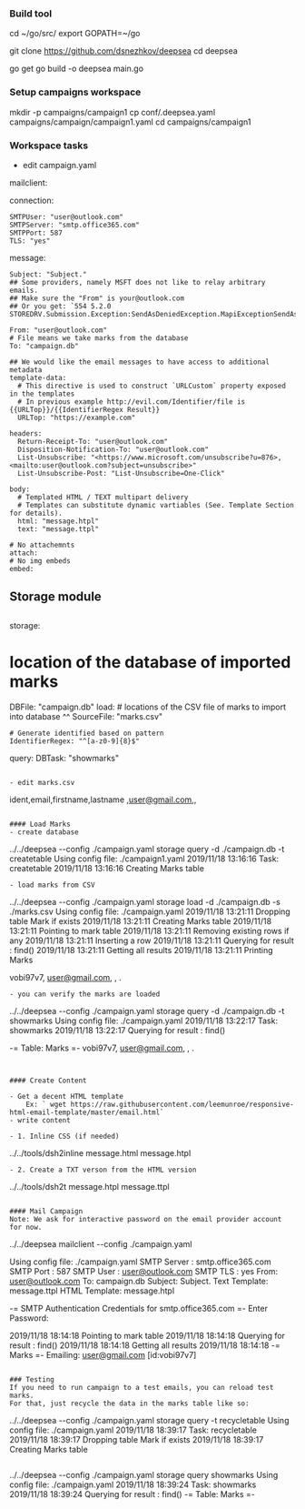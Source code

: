 ### Build tool

cd ~/go/src/
export GOPATH=~/go

git clone  https://github.com/dsnezhkov/deepsea
cd deepsea

go get 
go build -o deepsea main.go

### Setup campaigns workspace
mkdir -p campaigns/campaign1
cp conf/.deepsea.yaml  campaigns/campaign/campaign1.yaml
cd campaigns/campaign1

### Workspace tasks
- edit campaign.yaml

mailclient:

  connection:

    SMTPUser: "user@outlook.com"
    SMTPServer: "smtp.office365.com"
    SMTPPort: 587
    TLS: "yes"

  message:

    Subject: "Subject."
    ## Some providers, namely MSFT does not like to relay arbitrary emails.
    ## Make sure the "From" is your@outlook.com
    ## Or you get: `554 5.2.0 STOREDRV.Submission.Exception:SendAsDeniedException.MapiExceptionSendAsDenied`

    From: "user@outlook.com"
    # File means we take marks from the database
    To: "campaign.db"

    ## We would like the email messages to have access to additional metadata
    template-data:
      # This directive is used to construct `URLCustom` property exposed in the templates
      # In previous example http://evil.com/Identifier/file is {{URLTop}}/{{IdentifierRegex Result}}
      URLTop: "https://example.com"

    headers:
      Return-Receipt-To: "user@outlook.com"
      Disposition-Notification-To: "user@outlook.com"
      List-Unsubscribe: "<https://www.microsoft.com/unsubscribe?u=876>, <mailto:user@outlook.com?subject=unsubscribe>"
      List-Unsubscribe-Post: "List-Unsubscribe=One-Click"

    body:
      # Templated HTML / TEXT multipart delivery
      # Templates can substitute dynamic vartiables (See. Template Section for details).
      html: "message.htpl"
      text: "message.ttpl"

    # No attachemnts
    attach:
    # No img embeds
    embed:

##
## Storage module
##
storage:
  # location of the database of imported marks
  DBFile: "campaign.db"
  load:
    # locations of the CSV file of marks to import into database ^^
    SourceFile: "marks.csv"

    # Generate identified based on pattern
    IdentifierRegex: "^[a-z0-9]{8}$"
  query:
    DBTask: "showmarks"
```

- edit marks.csv

```
ident,email,firstname,lastname
<dynamic>,user@gmail.com,,
```

#### Load Marks
- create database 
```
../../deepsea  --config ./campaign.yaml  storage query -d ./campaign.db -t createtable
Using config file: ./campaign1.yaml
2019/11/18 13:16:16 Task: createtable
2019/11/18 13:16:16 Creating Marks table
```
- load marks from CSV 
```
../../deepsea  --config ./campaign.yaml  storage load -d ./campaign.db -s ./marks.csv
Using config file: ./campaign.yaml
2019/11/18 13:21:11 Dropping table Mark if exists
2019/11/18 13:21:11 Creating Marks table
2019/11/18 13:21:11 Pointing to mark table
2019/11/18 13:21:11 Removing existing rows if any
2019/11/18 13:21:11 Inserting a row
2019/11/18 13:21:11 Querying for result : find()
2019/11/18 13:21:11 Getting all results
2019/11/18 13:21:11 Printing Marks

vobi97v7, user@gmail.com, , .
```
- you can verify the marks are loaded

```
../../deepsea  --config ./campaign.yaml  storage query -d ./campaign.db -t showmarks
Using config file: ./campaign.yaml
2019/11/18 13:22:17 Task: showmarks
2019/11/18 13:22:17 Querying for result : find()

-= Table: Marks =-
vobi97v7, user@gmail.com, , .
```


#### Create Content

- Get a decent HTML template
    Ex: ` wget https://raw.githubusercontent.com/leemunroe/responsive-html-email-template/master/email.html`
- write content
 
- 1. Inline CSS (if needed)
```
../../tools/dsh2inline message.html message.htpl
```
- 2. Create a TXT verson from the HTML version
```
../../tools/dsh2t message.htpl message.ttpl
```

#### Mail Campaign
Note: We ask for interactive password on the email provider account for now.
```
../../deepsea mailclient --config ./campaign.yaml 

Using config file: ./campaign.yaml
SMTP Server : smtp.office365.com
SMTP Port   : 587
SMTP User : user@outlook.com
SMTP TLS : yes
From: user@outlook.com
To: campaign.db
Subject: Subject.
Text Template: message.ttpl
HTML Template: message.htpl

-= SMTP Authentication Credentials for smtp.office365.com =-
Enter Password: 

2019/11/18 18:14:18 Pointing to mark table
2019/11/18 18:14:18 Querying for result : find()
2019/11/18 18:14:18 Getting all results
2019/11/18 18:14:18 -= Marks =-
Emailing: user@gmail.com [id:vobi97v7] 
```

### Testing
If you need to run campaign to a test emails, you can reload test marks.
For that, just recycle the data in the marks table like so:

``` 
../../deepsea  --config ./campaign.yaml storage query -t recycletable
Using config file: ./campaign.yaml
2019/11/18 18:39:17 Task: recycletable
2019/11/18 18:39:17 Dropping table Mark if exists
2019/11/18 18:39:17 Creating Marks table
```

```
../../deepsea  --config ./campaign.yaml storage query showmarks
Using config file: ./campaign.yaml
2019/11/18 18:39:24 Task: showmarks
2019/11/18 18:39:24 Querying for result : find()
-= Table: Marks =-
``` 
